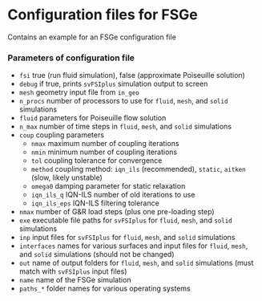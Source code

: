 # Configuration files for FSGe
Contains an example for an FSGe configuration file
### Parameters of configuration file
- `fsi` true (run fluid simulation), false (approximate Poiseuille solution)
- `debug` if true, prints `svFSIplus` simulation output to screen
- `mesh` geometry input file from `in_geo`
- `n_procs` number of processors to use for `fluid`, `mesh`, and `solid` simulations
- `fluid` parameters for Poiseuille flow solution
- `n_max` number of time steps in `fluid`, `mesh`, and `solid` simulations
- `coup` coupling parameters
  - `nmax` maximum number of coupling iterations
  - `nmin` minimum number of coupling iterations
  - `tol` coupling tolerance for convergence
  - `method` coupling method: `iqn_ils` (recommended), `static`, `aitken` (slow, likely unstable)
  - `omega0` damping parameter for static relaxation
  - `iqn_ils_q` IQN-ILS number of old iterations to use
  - `iqn_ils_eps` IQN-ILS filtering tolerance
- `nmax` number of G&R load steps (plus one pre-loading step)
- `exe` executable file paths for `svFSIplus` for `fluid`, `mesh`, and `solid` simulations
- `inp` input files for `svFSIplus` for `fluid`, `mesh`, and `solid` simulations
- `interfaces` names for various surfaces and input files for `fluid`, `mesh`, and `solid` simulations (should not be changed)
- `out` name of output folders for `fluid`, `mesh`, and `solid` simulations (must match with `svFSIplus` input files)
- `name` name of the FSGe simulation
- `paths_*` folder names for various operating systems